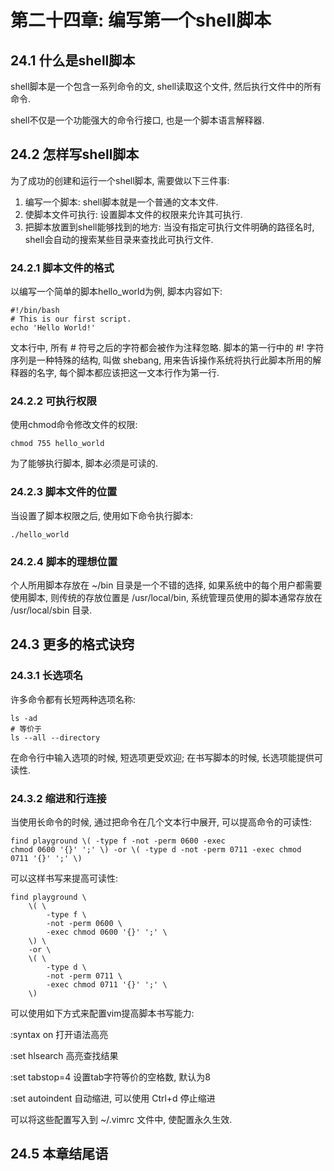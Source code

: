 # 第二十四章: 编写第一个shell脚本 #

## 24.1 什么是shell脚本 ##

shell脚本是一个包含一系列命令的文, shell读取这个文件, 然后执行文件中的所有命令.

shell不仅是一个功能强大的命令行接口, 也是一个脚本语言解释器.

## 24.2 怎样写shell脚本 ##

为了成功的创建和运行一个shell脚本, 需要做以下三件事:

1. 编写一个脚本: shell脚本就是一个普通的文本文件.
2. 使脚本文件可执行: 设置脚本文件的权限来允许其可执行.
3. 把脚本放置到shell能够找到的地方: 当没有指定可执行文件明确的路径名时, shell会自动的搜索某些目录来查找此可执行文件.

### 24.2.1 脚本文件的格式 ###

以编写一个简单的脚本hello_world为例, 脚本内容如下:

```
#!/bin/bash
# This is our first script.
echo 'Hello World!'
```

文本行中, 所有 # 符号之后的字符都会被作为注释忽略.
脚本的第一行中的 #! 字符序列是一种特殊的结构, 叫做 shebang, 用来告诉操作系统将执行此脚本所用的解释器的名字, 每个脚本都应该把这一文本行作为第一行.

### 24.2.2 可执行权限 ###

使用chmod命令修改文件的权限:

```
chmod 755 hello_world
```

为了能够执行脚本, 脚本必须是可读的.

### 24.2.3 脚本文件的位置 ###

当设置了脚本权限之后, 使用如下命令执行脚本:

```
./hello_world
```

### 24.2.4 脚本的理想位置 ###

个人所用脚本存放在 ~/bin 目录是一个不错的选择, 如果系统中的每个用户都需要使用脚本, 则传统的存放位置是 /usr/local/bin, 系统管理员使用的脚本通常存放在 /usr/local/sbin 目录.

## 24.3 更多的格式诀窍 ##

### 24.3.1 长选项名 ###

许多命令都有长短两种选项名称:

```
ls -ad
# 等价于
ls --all --directory
```

在命令行中输入选项的时候, 短选项更受欢迎; 在书写脚本的时候, 长选项能提供可读性.

### 24.3.2 缩进和行连接 ###

当使用长命令的时候, 通过把命令在几个文本行中展开, 可以提高命令的可读性:

```
find playground \( -type f -not -perm 0600 -exec
chmod 0600 '{}' ';' \) -or \( -type d -not -perm 0711 -exec chmod
0711 '{}' ';' \)
```

可以这样书写来提高可读性:

```
find playground \
    \( \
        -type f \
        -not -perm 0600 \
        -exec chmod 0600 '{}' ';' \
    \) \
    -or \
    \( \
        -type d \
        -not -perm 0711 \
        -exec chmod 0711 '{}' ';' \
    \)
```

可以使用如下方式来配置vim提高脚本书写能力:

:syntax on    打开语法高亮

:set hlsearch    高亮查找结果 

:set tabstop=4    设置tab字符等价的空格数, 默认为8

:set autoindent    自动缩进, 可以使用 Ctrl+d 停止缩进

可以将这些配置写入到 ~/.vimrc 文件中, 使配置永久生效.

## 24.5 本章结尾语 ##
